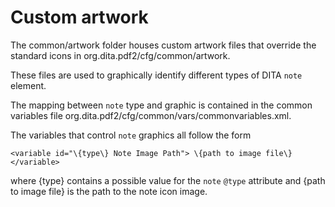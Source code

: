 # Custom artwork

The common/artwork folder houses custom artwork files that override the standard icons in org.dita.pdf2/cfg/common/artwork.

These files are used to graphically identify different types of DITA `note` element.

The mapping between `note` type and graphic is contained in the common variables file org.dita.pdf2/cfg/common/vars/commonvariables.xml.

The variables that control `note` graphics all follow the form

```language-xml
<variable id="\{type\} Note Image Path"> \{path to image file\} </variable>
```

where \{type\} contains a possible value for the `note` `@type` attribute and \{path to image file\} is the path to the note icon image.


